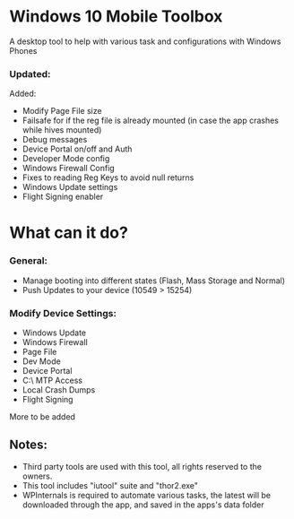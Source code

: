# Windows 10 Mobile Toolbox

A desktop tool to help with various task and configurations with Windows Phones

### Updated:
Added:
- Modify Page File size
- Failsafe for if the reg file is already mounted (in case the app crashes while hives mounted)
- Debug messages
- Device Portal on/off and Auth
- Developer Mode config
- Windows Firewall Config
- Fixes to reading Reg Keys to avoid null returns
- Windows Update settings
- Flight Signing enabler


# What can it do?
### General:
- Manage booting into different states (Flash, Mass Storage and Normal)
- Push Updates to your device (10549 > 15254)

### Modify Device Settings:
 - Windows Update
 - Windows Firewall
 - Page File
 - Dev Mode
 - Device Portal
 - C:\ MTP Access
 - Local Crash Dumps
 - Flight Signing

More to be added

## Notes:

- Third party tools are used with this tool, all rights reserved to the owners.
- This tool includes "iutool" suite and "thor2.exe"
- WPInternals is required to automate various tasks, the latest will be downloaded through the app, and saved in the apps's data folder
